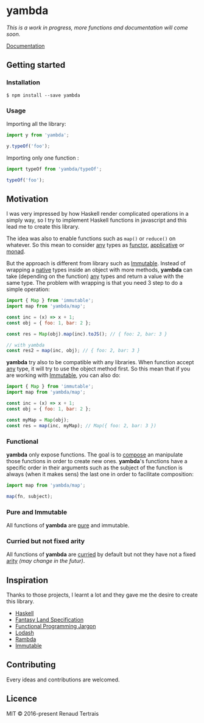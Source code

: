# yambda

*This is a work in progress, more functions and documentation will come soon.*

[Documentation](DOCS.md)

## Getting started

### Installation

```
$ npm install --save yambda
```

### Usage

Importing all the library:

```js
import y from 'yambda';

y.typeOf('foo');
```

Importing only one function :

```js
import typeOf from 'yambda/typeOf';

typeOf('foo');
```

## Motivation

I was very impressed by how Haskell render complicated operations in a simply way, so I try to implement Haskell functions in javascript and this lead me to create this library.

The idea was also to enable functions such as `map()` or `reduce()` on whatever. So this mean to consider [any](DOCS.md#any) types as [functor](https://github.com/hemanth/functional-programming-jargon#functor), [applicative](https://github.com/hemanth/functional-programming-jargon#applicative-functor) or [monad](https://github.com/hemanth/functional-programming-jargon#monad).

But the approach is different from library such as [Immutable](https://facebook.github.io/immutable-js). Instead of wrapping a [native](DOCS.md#native) types inside an object with more methods, **yambda** can take (depending on the function) [any](DOCS.md#any) types and return a value with the same type. The problem with wrapping is that you need 3 step to do a simple operation:

```js
import { Map } from 'immutable';
import map from 'yambda/map';

const inc = (x) => x + 1;
const obj = { foo: 1, bar: 2 };

const res = Map(obj).map(inc).toJS(); // { foo: 2, bar: 3 }

// with yambda
const res2 = map(inc, obj); // { foo: 2, bar: 3 }
```

**yambda** try also to be compatible with any libraries. When function accept [any](DOCS.md#any) type, it will try to use the object method first. So this mean that if you are working with [Immutable](https://facebook.github.io/immutable-js), you can also do:

```js
import { Map } from 'immutable';
import map from 'yambda/map';

const inc = (x) => x + 1;
const obj = { foo: 1, bar: 2 };

const myMap = Map(obj);
const res = map(inc, myMap); // Map({ foo: 2, bar: 3 })
```

### Functional

**yambda** only expose functions. The goal is to [compose](https://github.com/hemanth/functional-programming-jargon#function-composition) an manipulate those functions in order to create new ones. **yambda**'s functions have a specific order in their arguments such as the subject of the function is always (when it makes sens) the last one in order to facilitate composition:

```js
import map from 'yambda/map';

map(fn, subject);
```

### Pure and Immutable

All functions of **yambda** are [pure](https://github.com/hemanth/functional-programming-jargon#purity) and immutable.

### Curried but not fixed arity

All functions of **yambda** are [curried](https://github.com/hemanth/functional-programming-jargon#currying) by default but not they have not a fixed [arity](https://github.com/hemanth/functional-programming-jargon#arity) *(may change in the futur)*.

## Inspiration

Thanks to those projects, I learnt a lot and they gave me the desire to create this library.

- [Haskell](https://www.haskell.org/)
- [Fantasy Land Specification](https://github.com/fantasyland/fantasy-land)
- [Functional Programming Jargon](https://github.com/hemanth/functional-programming-jargon)
- [Lodash](https://lodash.com/)
- [Rambda](http://ramdajs.com)
- [Immutable](https://facebook.github.io/immutable-js)

## Contributing

Every ideas and contributions are welcomed.

## Licence

MIT © 2016-present Renaud Tertrais
